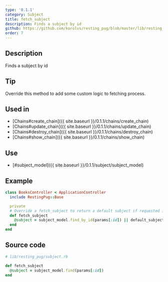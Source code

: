```yaml
---
type: '0.1.1'
category: Subject
title: fetch_subject
description: Finds a subject by id
github: https://github.com/korolvs/resting_pug/blob/master/lib/resting_pug/subject.rb#L149
order: 7
---
```


## Description
Finds a subject by id

## Tip
Override this method to add some custom logic to fetching process.

## Used in
- [Chains#create_chain]({{ site.baseurl }}/0.1.1/chains/create_chain)
- [Chains#update_chain]({{ site.baseurl }}/0.1.1/chains/update_chain)
- [Chains#destroy_chain]({{ site.baseurl }}/0.1.1/chains/destroy_chain)
- [Chains#show_chain]({{ site.baseurl }}/0.1.1/chains/show_chain)

## Use
- [#subject_model]({{ site.baseurl }}/0.1.1/subject/subject_model)

## Example
```ruby
class BooksController < ApplicationController
  include RestingPug::Base

  private
  # Override a fetch_subject to return a default subject if requested is not found
  def fetch_subject
    @subject = subject_model.find_by_id(params[:id]) || default_subject
  end
end
```

## Source code
```ruby
# lib/resting_pug/subject.rb

def fetch_subject
  @subject = subject_model.find(params[:id])
end
```



